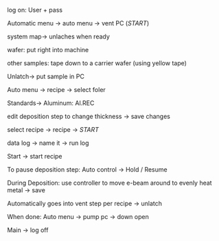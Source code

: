 log on: User + pass

Automatic menu -> auto menu -> vent PC (*START*)

  system map-> unlaches when ready 
  
  wafer: put right into machine
  
  other samples: tape down to a carrier wafer (using yellow tape)
  
  Unlatch-> put sample in PC
  
Auto menu -> recipe -> select foler 

  Standards-> Aluminum: Al.REC
  
  edit deposition step to change thickness -> save changes 
    
  select recipe -> recipe -> *START* 
  
  data log -> name it -> run log
  
  Start -> start recipe 
  
To pause deposition step: Auto control -> Hold / Resume

During Deposition: use controller to move e-beam around to evenly heat metal -> save

Automatically goes into vent step per recipe -> unlatch

When done: Auto menu -> pump pc -> down open 

  Main -> log off
